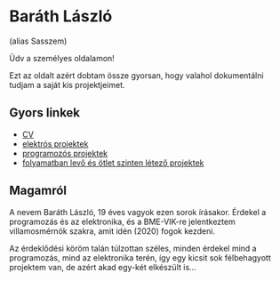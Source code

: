 # Baráth László

(alias Sasszem)

Üdv a személyes oldalamon!

Ezt az oldalt azért dobtam össze gyorsan, hogy valahol dokumentálni tudjam a saját kis projektjeimet.

## Gyors linkek

- [CV](CV.md)
- [elektrós projektek](elektro/elektro.md)
- [programozós projektek](prog/prog.md)
- [folyamatban levő és ötlet szinten létező projektek](inprogress.md)

## Magamról

A nevem Baráth László, 19 éves vagyok ezen sorok írásakor. Érdekel a programozás és az elektronika, és a BME-VIK-re jelentkeztem villamosmérnök szakra, amit idén (2020) fogok kezdeni.

Az érdeklődési köröm talán túlzottan széles, minden érdekel mind a programozás, mind az elektronika terén, így egy kicsit sok félbehagyott projektem van, de azért akad egy-két elkészült is...
